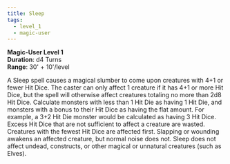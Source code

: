 ```yaml
---
title: Sleep
tags:
  - level_1
  - magic-user
---
```

**Magic-User Level 1**  
**Duration**: d4 Turns  
**Range**: 30' + 10'/level  

A Sleep spell causes a magical slumber to come upon creatures with 4+1 or fewer Hit Dice. The caster can only affect 1 creature if it has 4+1 or more Hit Dice, but the spell will otherwise affect creatures totaling no more than 2d8 Hit Dice. Calculate monsters with less than 1 Hit Die as having 1 Hit Die, and monsters with a bonus to their Hit Dice as having the flat amount. For example, a 3+2 Hit Die monster would be calculated as having 3 Hit Dice. Excess Hit Dice that are not sufficient to affect a creature are wasted. Creatures with the fewest Hit Dice are affected first. Slapping or wounding awakens an affected creature, but normal noise does not. Sleep does not affect undead, constructs, or other magical or unnatural creatures (such as Elves).
